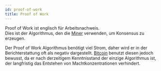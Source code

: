 ```yaml
---
id: proof-of-work
title: Proof of Work
---
```


Proof of Work ist englisch für Arbeitsnachweis.  
Dies ist der Algorithmus, den die [Miner](../m/mining) verwenden, um Konsensus zu erzeugen.

Der Proof of Work Algorithmus benötigt viel Strom, daher wird er in der Berichterstattung oft als negativ dargestellt. [Bitcoin](../b/bitcoin) benutzt diesen jedoch bewusst, da er nach derzeitigem Kenntnisstand der einzige Algorithmus ist, der langfristig das Entstehen von Machtkonzentrationen verhindert.
